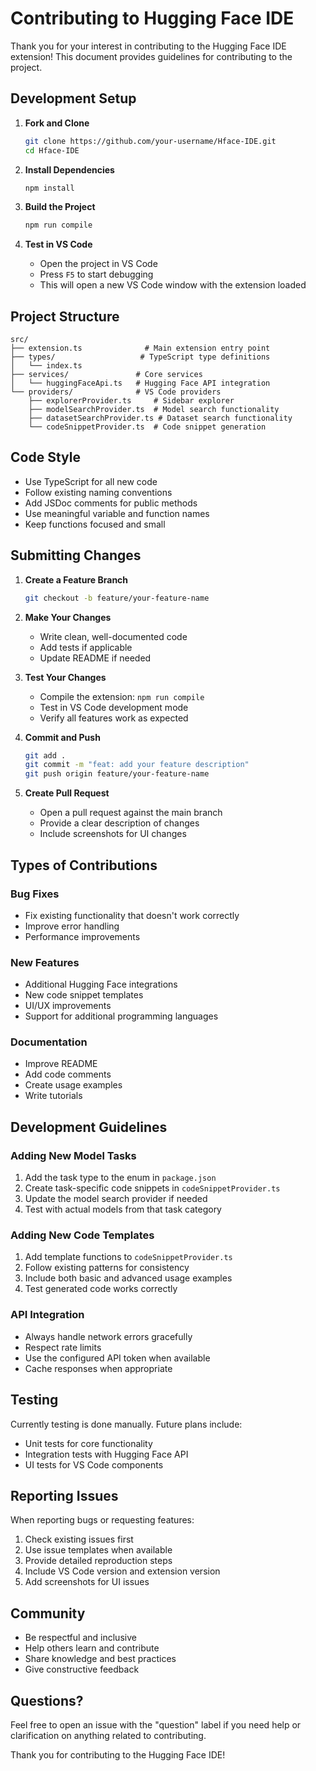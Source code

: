 # Contributing to Hugging Face IDE

Thank you for your interest in contributing to the Hugging Face IDE extension! This document provides guidelines for contributing to the project.

## Development Setup

1. **Fork and Clone**
   ```bash
   git clone https://github.com/your-username/Hface-IDE.git
   cd Hface-IDE
   ```

2. **Install Dependencies**
   ```bash
   npm install
   ```

3. **Build the Project**
   ```bash
   npm run compile
   ```

4. **Test in VS Code**
   - Open the project in VS Code
   - Press `F5` to start debugging
   - This will open a new VS Code window with the extension loaded

## Project Structure

```
src/
├── extension.ts              # Main extension entry point
├── types/                   # TypeScript type definitions
│   └── index.ts
├── services/               # Core services
│   └── huggingFaceApi.ts   # Hugging Face API integration
└── providers/              # VS Code providers
    ├── explorerProvider.ts     # Sidebar explorer
    ├── modelSearchProvider.ts  # Model search functionality
    ├── datasetSearchProvider.ts # Dataset search functionality
    └── codeSnippetProvider.ts  # Code snippet generation
```

## Code Style

- Use TypeScript for all new code
- Follow existing naming conventions
- Add JSDoc comments for public methods
- Use meaningful variable and function names
- Keep functions focused and small

## Submitting Changes

1. **Create a Feature Branch**
   ```bash
   git checkout -b feature/your-feature-name
   ```

2. **Make Your Changes**
   - Write clean, well-documented code
   - Add tests if applicable
   - Update README if needed

3. **Test Your Changes**
   - Compile the extension: `npm run compile`
   - Test in VS Code development mode
   - Verify all features work as expected

4. **Commit and Push**
   ```bash
   git add .
   git commit -m "feat: add your feature description"
   git push origin feature/your-feature-name
   ```

5. **Create Pull Request**
   - Open a pull request against the main branch
   - Provide a clear description of changes
   - Include screenshots for UI changes

## Types of Contributions

### Bug Fixes
- Fix existing functionality that doesn't work correctly
- Improve error handling
- Performance improvements

### New Features
- Additional Hugging Face integrations
- New code snippet templates
- UI/UX improvements
- Support for additional programming languages

### Documentation
- Improve README
- Add code comments
- Create usage examples
- Write tutorials

## Development Guidelines

### Adding New Model Tasks
1. Add the task type to the enum in `package.json`
2. Create task-specific code snippets in `codeSnippetProvider.ts`
3. Update the model search provider if needed
4. Test with actual models from that task category

### Adding New Code Templates
1. Add template functions to `codeSnippetProvider.ts`
2. Follow existing patterns for consistency
3. Include both basic and advanced usage examples
4. Test generated code works correctly

### API Integration
- Always handle network errors gracefully
- Respect rate limits
- Use the configured API token when available
- Cache responses when appropriate

## Testing

Currently testing is done manually. Future plans include:
- Unit tests for core functionality
- Integration tests with Hugging Face API
- UI tests for VS Code components

## Reporting Issues

When reporting bugs or requesting features:

1. Check existing issues first
2. Use issue templates when available
3. Provide detailed reproduction steps
4. Include VS Code version and extension version
5. Add screenshots for UI issues

## Community

- Be respectful and inclusive
- Help others learn and contribute
- Share knowledge and best practices
- Give constructive feedback

## Questions?

Feel free to open an issue with the "question" label if you need help or clarification on anything related to contributing.

Thank you for contributing to the Hugging Face IDE!